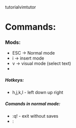 tutorialvimtutor
# Commands:  

### Mods:
* ESC -> Normal mode
* i -> insert mode
* v -> visual mode (select text)
* 

##### Hotkeys:
* h,j,k,l - left down up right

##### Comands in normal mode:
* :q! - exit without saves
* :

 
  
